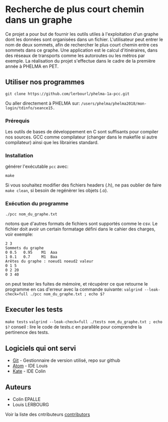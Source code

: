 # Recherche de plus court chemin dans un graphe

Ce projet a pour but de fournir les outils utiles à l'exploitation d'un graphe dont les données sont organisées dans un fichier. L'utilisateur peut entrer le nom de deux sommets, afin de rechercher le plus court chemin entre ces sommets dans ce graphe.
Une application est le calcul d'itinéraires, dans des réseaux de transports comme les autoroutes ou les métros par exemple.
La réalisation du projet s'effectue dans le cadre de la première année à PHELMA en PET.

## Utiliser nos programmes

```
git clone https://github.com/lerbourl/phelma-1a-pcc.git
```
Ou aller directement à PHELMA sur:
`/users/phelma/phelma2018/mon-login/tdinfo/seance15.`

### Prérequis

Les outils de bases de développement en C sont suffisants pour compiler nos sources. GCC comme compilateur (changer dans le makefile si autre compilateur) ainsi que les librairies standard.

### Installation

générer l'exécutable `pcc` avec:
```
make
```

Si vous souhaitez modifier des fichiers headers (.h), ne pas oublier de faire `make clean`, si besoin de regénèrer les objets (.o).

### Exécution du programme

`./pcc nom_du_graphe.txt`

notons que d'autres formats de fichiers sont supportés comme le csv. Le fichier doit avoir un certain formatage défini dans le cahier des charges, voir exemple:

```
2 3
Sommets du graphe
0 0.5 	0.95	M1	Aaa
1 0.1 	0.7 	M1	Baa
Arêtes du graphe : noeud1 noeud2 valeur
0 1 5
0 2 20
0 3 40
```

on peut tester les fuites de mémoire, et récupérer ce que retourne le programme en cas d'erreur avec la commande suivante:
`valgrind --leak-check=full ./pcc nom_du_graphe.txt ; echo $?`

## Executer les tests

`make tests`
`valgrind --leak-check=full ./tests nom_du_graphe.txt ; echo $?`
conseil : lire le code de tests.c en parallèle pour comprendre la pertinence des tests.

## Logiciels qui ont servi

* [Git](https://git-scm.com/) - Gestionnaire de version utilisé, repo sur github
* [Atom](https://atom.io/) - IDE Louis
* [Kate](https://kate-editor.org/) - IDE Colin

## Auteurs

* Colin EPALLE
* Louis LERBOURG

Voir la liste des cntributeurs [contributors](https://github.com/lerbourl/phelma-1a-pcc/graphs/contributors)
